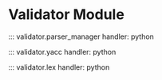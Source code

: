 # Validator Module

::: validator.parser_manager
    handler: python

::: validator.yacc
    handler: python

::: validator.lex
    handler: python
